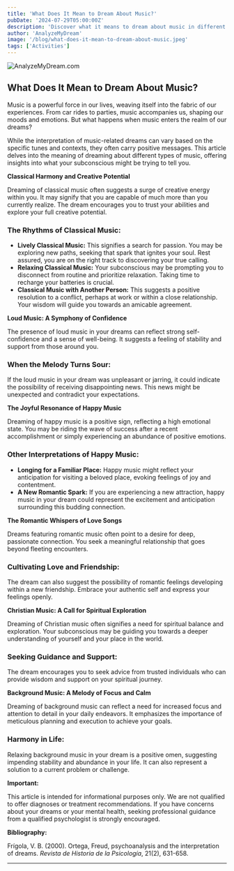 ```yaml
---
title: 'What Does It Mean to Dream About Music?'
pubDate: '2024-07-29T05:00:00Z'
description: 'Discover what it means to dream about music in different contexts, from classical to Christian. Explore the interpretation of these dreams to better understand what your subconscious mind wants to tell you.'
author: 'AnalyzeMyDream'
image: '/blog/what-does-it-mean-to-dream-about-music.jpeg'
tags: ['Activities']
---
```


![AnalyzeMyDream.com](/blog/what-does-it-mean-to-dream-about-music.jpeg)

## What Does It Mean to Dream About Music?

Music is a powerful force in our lives, weaving itself into the fabric of our experiences. From car rides to parties, music accompanies us, shaping our moods and emotions. But what happens when music enters the realm of our dreams? 

While the interpretation of music-related dreams can vary based on the specific tunes and contexts, they often carry positive messages. This article delves into the meaning of dreaming about different types of music, offering insights into what your subconscious might be trying to tell you.

**Classical Harmony and Creative Potential**

Dreaming of classical music often suggests a surge of creative energy within you. It may signify that you are capable of much more than you currently realize. The dream encourages you to trust your abilities and explore your full creative potential. 

### The Rhythms of Classical Music:

- **Lively Classical Music:** This signifies a search for passion. You may be exploring new paths, seeking that spark that ignites your soul. Rest assured, you are on the right track to discovering your true calling.
- **Relaxing Classical Music:**  Your subconscious may be prompting you to disconnect from routine and prioritize relaxation. Taking time to recharge your batteries is crucial.
- **Classical Music with Another Person:** This suggests a positive resolution to a conflict, perhaps at work or within a close relationship. Your wisdom will guide you towards an amicable agreement.

**Loud Music: A Symphony of Confidence**

The presence of loud music in your dreams can reflect strong self-confidence and a sense of well-being. It suggests a feeling of stability and support from those around you. 

### When the Melody Turns Sour:

If the loud music in your dream was unpleasant or jarring, it could indicate the possibility of receiving disappointing news. This news might be unexpected and contradict your expectations. 

**The Joyful Resonance of Happy Music**

Dreaming of happy music is a positive sign, reflecting a high emotional state. You may be riding the wave of success after a recent accomplishment or simply experiencing an abundance of positive emotions. 

### Other Interpretations of Happy Music:

- **Longing for a Familiar Place:** Happy music might reflect your anticipation for visiting a beloved place, evoking feelings of joy and contentment. 
- **A New Romantic Spark:** If you are experiencing a new attraction, happy music in your dream could represent the excitement and anticipation surrounding this budding connection.

**The Romantic Whispers of Love Songs**

Dreams featuring romantic music often point to a desire for deep, passionate connection. You seek a meaningful relationship that goes beyond fleeting encounters. 

### Cultivating Love and Friendship:

The dream can also suggest the possibility of romantic feelings developing within a new friendship. Embrace your authentic self and express your feelings openly. 

**Christian Music: A Call for Spiritual Exploration**

Dreaming of Christian music often signifies a need for spiritual balance and exploration. Your subconscious may be guiding you towards a deeper understanding of yourself and your place in the world. 

### Seeking Guidance and Support:

The dream encourages you to seek advice from trusted individuals who can provide wisdom and support on your spiritual journey.

**Background Music: A Melody of Focus and Calm**

Dreaming of background music can reflect a need for increased focus and attention to detail in your daily endeavors. It emphasizes the importance of meticulous planning and execution to achieve your goals. 

### Harmony in Life:

Relaxing background music in your dream is a positive omen, suggesting impending stability and abundance in your life. It can also represent a solution to a current problem or challenge.

**Important:**

This article is intended for informational purposes only. We are not qualified to offer diagnoses or treatment recommendations. If you have concerns about your dreams or your mental health, seeking professional guidance from a qualified psychologist is strongly encouraged.

**Bibliography:**

Frígola, V. B. (2000). Ortega, Freud, psychoanalysis and the interpretation of dreams. *Revista de Historia de la Psicología*, 21(2), 631-658.

---
